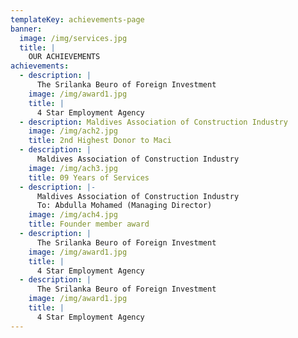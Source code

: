 ```yaml
---
templateKey: achievements-page
banner:
  image: /img/services.jpg
  title: |
    OUR ACHIEVEMENTS
achievements:
  - description: |
      The Srilanka Beuro of Foreign Investment
    image: /img/award1.jpg
    title: |
      4 Star Employment Agency
  - description: Maldives Association of Construction Industry
    image: /img/ach2.jpg
    title: 2nd Highest Donor to Maci
  - description: |
      Maldives Association of Construction Industry
    image: /img/ach3.jpg
    title: 09 Years of Services
  - description: |-
      Maldives Association of Construction Industry
      To: Abdulla Mohamed (Managing Director)
    image: /img/ach4.jpg
    title: Founder member award
  - description: |
      The Srilanka Beuro of Foreign Investment
    image: /img/award1.jpg
    title: |
      4 Star Employment Agency
  - description: |
      The Srilanka Beuro of Foreign Investment
    image: /img/award1.jpg
    title: |
      4 Star Employment Agency
---
```


